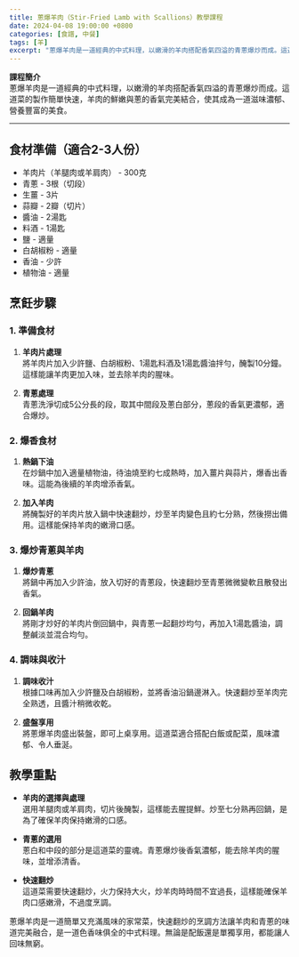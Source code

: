 ```yaml
---
title: 蔥爆羊肉（Stir-Fried Lamb with Scallions）教學課程
date: 2024-04-08 19:00:00 +0800
categories: [食譜, 中餐]
tags: [羊] 
excerpt: "蔥爆羊肉是一道經典的中式料理，以嫩滑的羊肉搭配香氣四溢的青蔥爆炒而成。這道菜的製作簡單快速，羊肉的鮮嫩與蔥的香氣完美結合，使其成為一道滋味濃郁、營養豐富的美食"
---
```


**課程簡介**  
蔥爆羊肉是一道經典的中式料理，以嫩滑的羊肉搭配香氣四溢的青蔥爆炒而成。這道菜的製作簡單快速，羊肉的鮮嫩與蔥的香氣完美結合，使其成為一道滋味濃郁、營養豐富的美食。

---

## 食材準備（適合2-3人份）

- 羊肉片（羊腿肉或羊肩肉） - 300克  
- 青蔥 - 3根（切段）  
- 生薑 - 3片  
- 蒜瓣 - 2瓣（切片）  
- 醬油 - 2湯匙  
- 料酒 - 1湯匙  
- 鹽 - 適量  
- 白胡椒粉 - 適量  
- 香油 - 少許  
- 植物油 - 適量  

## 烹飪步驟

### 1. **準備食材**

1. **羊肉片處理**  
   將羊肉片加入少許鹽、白胡椒粉、1湯匙料酒及1湯匙醬油拌勻，醃製10分鐘。這樣能讓羊肉更加入味，並去除羊肉的腥味。

2. **青蔥處理**  
   青蔥洗淨切成5公分長的段，取其中間段及蔥白部分，蔥段的香氣更濃郁，適合爆炒。

### 2. **爆香食材**

1. **熱鍋下油**  
   在炒鍋中加入適量植物油，待油燒至約七成熱時，加入薑片與蒜片，爆香出香味。這能為後續的羊肉增添香氣。

2. **加入羊肉**  
   將醃製好的羊肉片放入鍋中快速翻炒，炒至羊肉變色且約七分熟，然後撈出備用。這樣能保持羊肉的嫩滑口感。

### 3. **爆炒青蔥與羊肉**

1. **爆炒青蔥**  
   將鍋中再加入少許油，放入切好的青蔥段，快速翻炒至青蔥微微變軟且散發出香氣。

2. **回鍋羊肉**  
   將剛才炒好的羊肉片倒回鍋中，與青蔥一起翻炒均勻，再加入1湯匙醬油，調整鹹淡並混合均勻。

### 4. **調味與收汁**

1. **調味收汁**  
   根據口味再加入少許鹽及白胡椒粉，並將香油沿鍋邊淋入。快速翻炒至羊肉完全熟透，且醬汁稍微收乾。

2. **盛盤享用**  
   將蔥爆羊肉盛出裝盤，即可上桌享用。這道菜適合搭配白飯或配菜，風味濃郁、令人垂涎。

## 教學重點

- **羊肉的選擇與處理**  
  選用羊腿肉或羊肩肉，切片後醃製，這樣能去腥提鮮。炒至七分熟再回鍋，是為了確保羊肉保持嫩滑的口感。

- **青蔥的選用**  
  蔥白和中段的部分是這道菜的靈魂。青蔥爆炒後香氣濃郁，能去除羊肉的腥味，並增添清香。

- **快速翻炒**  
  這道菜需要快速翻炒，火力保持大火，炒羊肉時時間不宜過長，這樣能確保羊肉口感嫩滑，不過度烹調。

蔥爆羊肉是一道簡單又充滿風味的家常菜，快速翻炒的烹調方法讓羊肉和青蔥的味道完美融合，是一道色香味俱全的中式料理。無論是配飯還是單獨享用，都能讓人回味無窮。
